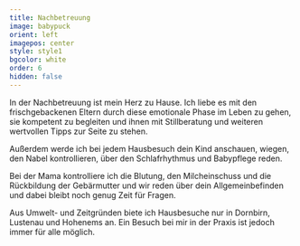 ```yaml
---
title: Nachbetreuung
image: babypuck
orient: left
imagepos: center
style: style1
bgcolor: white
order: 6
hidden: false
---
```

In der Nachbetreuung ist mein Herz zu Hause. Ich liebe es mit den frischgebackenen Eltern durch diese emotionale Phase im Leben zu gehen, sie kompetent zu begleiten und ihnen mit Stillberatung und weiteren wertvollen Tipps zur Seite zu stehen. 

Außerdem werde ich bei jedem Hausbesuch dein Kind anschauen, wiegen, den Nabel kontrollieren, über den Schlafrhythmus und Babypflege reden.

Bei der Mama kontrolliere ich die Blutung, den Milcheinschuss und die Rückbildung der Gebärmutter und wir reden über dein Allgemeinbefinden und dabei bleibt noch genug Zeit für Fragen.

Aus Umwelt- und Zeitgründen biete ich Hausbesuche nur in Dornbirn, Lustenau und Hohenems an. Ein Besuch bei mir in der Praxis ist jedoch immer für alle möglich.